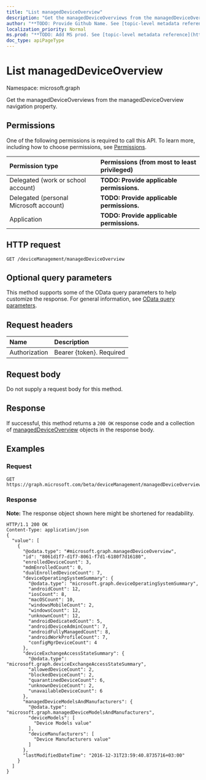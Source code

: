 ```yaml
---
title: "List managedDeviceOverview"
description: "Get the managedDeviceOverviews from the managedDeviceOverview navigation property."
author: "**TODO: Provide Github Name. See [topic-level metadata reference](https://msgo.azurewebsites.net/add/document/guidelines/metadata.html#topic-level-metadata)**"
localization_priority: Normal
ms.prod: "**TODO: Add MS prod. See [topic-level metadata reference](https://msgo.azurewebsites.net/add/document/guidelines/metadata.html#topic-level-metadata)**"
doc_type: apiPageType
---
```


# List managedDeviceOverview

Namespace: microsoft.graph

Get the managedDeviceOverviews from the managedDeviceOverview navigation property.

## Permissions
One of the following permissions is required to call this API. To learn more, including how to choose permissions, see [Permissions](/concepts/permissions-reference.md).

|Permission type|Permissions (from most to least privileged)|
|:---|:---|
|Delegated (work or school account)|**TODO: Provide applicable permissions.**|
|Delegated (personal Microsoft account)|**TODO: Provide applicable permissions.**|
|Application|**TODO: Provide applicable permissions.**|

## HTTP request
<!-- {
  "blockType": "ignored"
}
-->
``` http
GET /deviceManagement/managedDeviceOverview
```

## Optional query parameters
This method supports some of the OData query parameters to help customize the response. For general information, see [OData query parameters](/graph/query-parameters).

## Request headers
|Name|Description|
|:---|:---|
|Authorization|Bearer {token}. Required|

## Request body
Do not supply a request body for this method.

## Response
If successful, this method returns a `200 OK` response code and a collection of [managedDeviceOverview](../resources/manageddeviceoverview.md) objects in the response body.

## Examples

### Request
<!-- {
  "blockType": "request",
  "name": "get_manageddeviceoverview"
}
-->
``` http
GET https://graph.microsoft.com/beta/deviceManagement/managedDeviceOverview
```

### Response
**Note:** The response object shown here might be shortened for readability.
<!-- {
  "blockType": "response",
  "truncated": true,
  "@odata.type": "collection(microsoft.graph.manageddeviceoverview)"
}
-->
``` http
HTTP/1.1 200 OK
Content-Type: application/json
{
  "value": [
    {
      "@odata.type": "#microsoft.graph.managedDeviceOverview",
      "id": "8061d1f7-d1f7-8061-f7d1-6180f7d16180",
      "enrolledDeviceCount": 3,
      "mdmEnrolledCount": 0,
      "dualEnrolledDeviceCount": 7,
      "deviceOperatingSystemSummary": {
        "@odata.type": "microsoft.graph.deviceOperatingSystemSummary",
        "androidCount": 12,
        "iosCount": 8,
        "macOSCount": 10,
        "windowsMobileCount": 2,
        "windowsCount": 12,
        "unknownCount": 12,
        "androidDedicatedCount": 5,
        "androidDeviceAdminCount": 7,
        "androidFullyManagedCount": 8,
        "androidWorkProfileCount": 7,
        "configMgrDeviceCount": 4
      },
      "deviceExchangeAccessStateSummary": {
        "@odata.type": "microsoft.graph.deviceExchangeAccessStateSummary",
        "allowedDeviceCount": 2,
        "blockedDeviceCount": 2,
        "quarantinedDeviceCount": 6,
        "unknownDeviceCount": 2,
        "unavailableDeviceCount": 6
      },
      "managedDeviceModelsAndManufacturers": {
        "@odata.type": "microsoft.graph.managedDeviceModelsAndManufacturers",
        "deviceModels": [
          "Device Models value"
        ],
        "deviceManufacturers": [
          "Device Manufacturers value"
        ]
      },
      "lastModifiedDateTime": "2016-12-31T23:59:40.8735716+03:00"
    }
  ]
}
```

